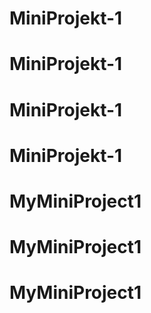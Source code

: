 # MiniProjekt-1
# MiniProjekt-1
# MiniProjekt-1
# MiniProjekt-1
# MyMiniProject1
# MyMiniProject1
# MyMiniProject1
